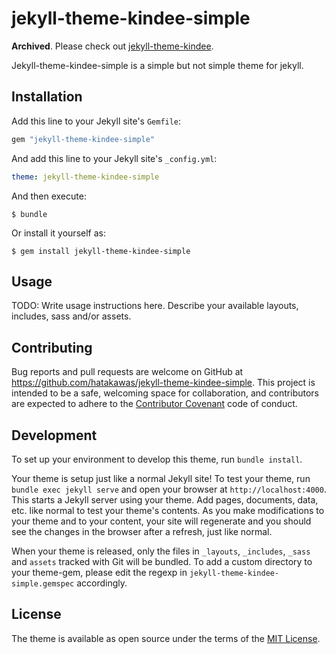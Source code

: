 # jekyll-theme-kindee-simple

**Archived**. Please check out [jekyll-theme-kindee](https://github.com/hatakawas/jekyll-theme-kindee).

Jekyll-theme-kindee-simple is a simple but not simple theme for jekyll.

## Installation

Add this line to your Jekyll site's `Gemfile`:

```ruby
gem "jekyll-theme-kindee-simple"
```

And add this line to your Jekyll site's `_config.yml`:

```yaml
theme: jekyll-theme-kindee-simple
```

And then execute:

    $ bundle

Or install it yourself as:

    $ gem install jekyll-theme-kindee-simple

## Usage

TODO: Write usage instructions here. Describe your available layouts, includes, sass and/or assets.

## Contributing

Bug reports and pull requests are welcome on GitHub at https://github.com/hatakawas/jekyll-theme-kindee-simple. This project is intended to be a safe, welcoming space for collaboration, and contributors are expected to adhere to the [Contributor Covenant](http://contributor-covenant.org) code of conduct.

## Development

To set up your environment to develop this theme, run `bundle install`.

Your theme is setup just like a normal Jekyll site! To test your theme, run `bundle exec jekyll serve` and open your browser at `http://localhost:4000`. This starts a Jekyll server using your theme. Add pages, documents, data, etc. like normal to test your theme's contents. As you make modifications to your theme and to your content, your site will regenerate and you should see the changes in the browser after a refresh, just like normal.

When your theme is released, only the files in `_layouts`, `_includes`, `_sass` and `assets` tracked with Git will be bundled.
To add a custom directory to your theme-gem, please edit the regexp in `jekyll-theme-kindee-simple.gemspec` accordingly.

## License

The theme is available as open source under the terms of the [MIT License](https://opensource.org/licenses/MIT).


